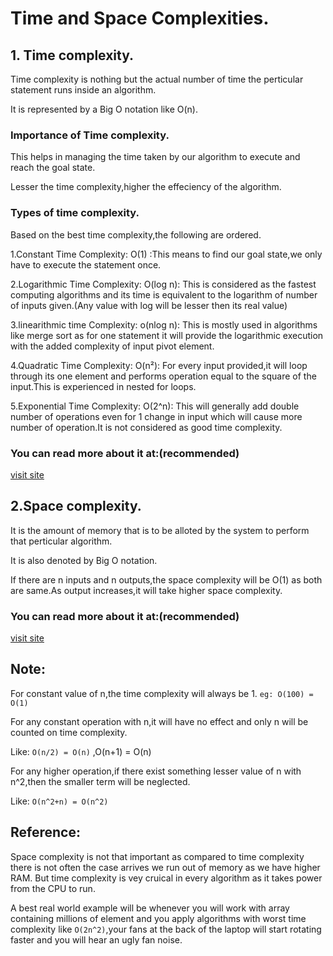 
# Time and Space Complexities.

## 1. Time complexity.
Time complexity is nothing but the actual number of time the perticular statement runs inside an algorithm.

It is represented by a Big O notation like O(n).

### Importance of Time complexity.
This helps in managing the time taken by our algorithm to execute and reach the goal state.

Lesser the time complexity,higher the effeciency of the algorithm.

### Types of time complexity.
Based on the best time complexity,the following are ordered.
    
1.Constant Time Complexity: O(1) :This means to find our goal state,we only have to execute the statement once.

2.Logarithmic Time Complexity: O(log n): This is considered as the fastest computing algorithms and its time is equivalent to the logarithm of number of inputs given.(Any value with log will be lesser then its real value)

3.linearithmic time Complexity: o(nlog n): This is mostly used in algorithms like merge sort as for one statement it will provide the logarithmic execution with the added complexity of input pivot element.

4.Quadratic Time Complexity: O(n²): For every input provided,it will loop through its one element and performs operation equal to the square of the input.This is experienced in nested for loops.

5.Exponential Time Complexity: O(2^n): This will generally add double number of operations even for 1 change in input which will cause more number of operation.It is not considered as good time complexity.
    
    
 

### You can read more about it at:(recommended)

[visit site](https://towardsdatascience.com/essential-programming-time-complexity-a95bb2608cac)





## 2.Space complexity.
It is the amount of memory that is to be alloted by the system to perform that perticular algorithm.

It is also denoted by Big O notation.

If there are n inputs and n outputs,the space complexity will be O(1) as both are same.As output increases,it will take higher space complexity.

### You can read more about it at:(recommended)

[visit site](https://www.geeksforgeeks.org/g-fact-86/)

## Note: 
For constant value of n,the time complexity will always be 1. `eg: O(100) = O(1)`

For any constant operation with n,it will have no effect and only n will be counted on time complexity.

Like:  `O(n/2) = O(n)` ,O(n+1) = O(n)

For any higher operation,if there exist something lesser value of n with n^2,then the smaller term will be neglected.

Like: `O(n^2+n) = O(n^2)`


## Reference:

Space complexity is not that important as compared to time complexity there is not often the case arrives we run out of memory as we have higher RAM.
But time complexity is vey cruical in every algorithm as it takes power from the CPU to run.

A best real world example will be whenever you will work with array containing millions of element and you apply algorithms with worst time complexity like `O(2n^2)`,your fans at the back of the laptop will start rotating faster and you will hear an ugly fan noise.
